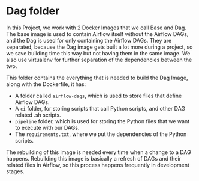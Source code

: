 # Dag folder

In this Project, we work with 2 Docker Images that we call Base and Dag. 
The base image is used to contain Airflow itself without the Airflow DAGs, and the Dag is used for only containing the Airflow DAGs. 
They are separated, because the Dag image gets built a lot more during a project, so we save building time this way but not having them in the same image. 
We also use virtualenv for further separation of the dependencies between the two.
  
This folder contains the everything that is needed to build the Dag Image, along with the Dockerfile, it has:
- A folder called ```airflow-dags```, which is used to store files that define Airflow DAGs.
- A ```ci``` folder, for storing scripts that call Python scripts, and other DAG related .sh scripts.
- ```pipeline``` folder, which is used for storing the Python files that we want to execute with our DAGs.
- The ```requirements.txt```, where we put the dependencies of the Python scripts.

The rebuilding of this image is needed every time when a change to a DAG happens. 
Rebuilding this image is basically a refresh of DAGs and their related files in Airflow, so this process happens frequently in development stages.

